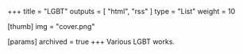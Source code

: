 +++
title = "LGBT"
outputs = [ "html", "rss" ]
type = "List"
weight = 10

[thumb]
img = "cover.png"

[params]
archived = true
+++
Various LGBT works.